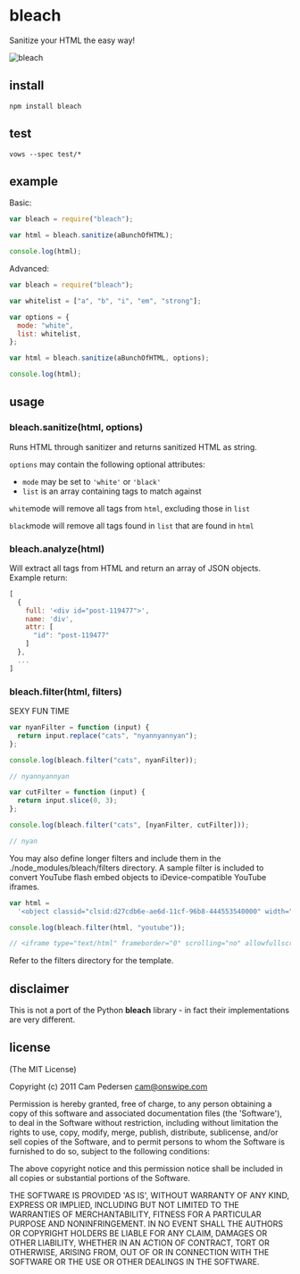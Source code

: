 # bleach

Sanitize your HTML the easy way!

![bleach](http://i.imgur.com/9qSfd.png)

## install

    npm install bleach

## test

    vows --spec test/*

## example

Basic:

```javascript
var bleach = require("bleach");

var html = bleach.sanitize(aBunchOfHTML);

console.log(html);
```

Advanced:

```javascript
var bleach = require("bleach");

var whitelist = ["a", "b", "i", "em", "strong"];

var options = {
  mode: "white",
  list: whitelist,
};

var html = bleach.sanitize(aBunchOfHTML, options);

console.log(html);
```

## usage

### bleach.sanitize(html, options)

Runs HTML through sanitizer and returns sanitized HTML as string.

`options` may contain the following optional attributes:

- `mode` may be set to `'white'` or `'black'`
- `list` is an array containing tags to match against

`white`mode will remove all tags from `html`, excluding those in `list`

`black`mode will remove all tags found in `list` that are found in `html`

### bleach.analyze(html)

Will extract all tags from HTML and return an array of JSON objects. Example return:

```javascript
[
  {
    full: '<div id="post-119477">',
    name: 'div',
    attr: [
      "id": "post-119477"
    ]
  },
  ...
]
```

### bleach.filter(html, filters)

SEXY FUN TIME

```javascript
var nyanFilter = function (input) {
  return input.replace("cats", "nyannyannyan");
};

console.log(bleach.filter("cats", nyanFilter));

// nyannyannyan
```

```javascript
var cutFilter = function (input) {
  return input.slice(0, 3);
};

console.log(bleach.filter("cats", [nyanFilter, cutFilter]));

// nyan
```

You may also define longer filters and include them in the ./node_modules/bleach/filters directory.
A sample filter is included to convert YouTube flash embed objects to iDevice-compatible YouTube iframes.

```javascript
var html =
  '<object classid="clsid:d27cdb6e-ae6d-11cf-96b8-444553540000" width="420" height="315" codebase="http://download.macromedia.com/pub/shockwave/cabs/flash/swflash.cab#version=6,0,40,0"><param name="allowFullScreen" value="true"><param name="allowscriptaccess" value="always"><param name="src" value="http://www.youtube.com/v/aU079Mdkenw?version=3&amp;hl=en_US"><param name="allowfullscreen" value="true"><embed type="application/x-shockwave-flash" width="420" height="315" src="http://www.youtube.com/v/aU079Mdkenw?version=3&amp;hl=en_US" allowscriptaccess="always" allowfullscreen="true" id="s_media_1_0" name="s_media_1_0"></object>';

console.log(bleach.filter(html, "youtube"));

// <iframe type="text/html" frameborder="0" scrolling="no" allowfullscreen src="http://youtube.com/embed/aU079Mdkenw"></iframe>
```

Refer to the filters directory for the template.

## disclaimer

This is not a port of the Python **bleach** library - in fact their implementations are very different.

## license

(The MIT License)

Copyright (c) 2011 Cam Pedersen <cam@onswipe.com>

Permission is hereby granted, free of charge, to any person obtaining a copy of this software and associated documentation files (the 'Software'), to deal in the Software without restriction, including without limitation the rights to use, copy, modify, merge, publish, distribute, sublicense, and/or sell copies of the Software, and to permit persons to whom the Software is furnished to do so, subject to the following conditions:

The above copyright notice and this permission notice shall be included in all copies or substantial portions of the Software.

THE SOFTWARE IS PROVIDED 'AS IS', WITHOUT WARRANTY OF ANY KIND, EXPRESS OR IMPLIED, INCLUDING BUT NOT LIMITED TO THE WARRANTIES OF MERCHANTABILITY, FITNESS FOR A PARTICULAR PURPOSE AND NONINFRINGEMENT. IN NO EVENT SHALL THE AUTHORS OR COPYRIGHT HOLDERS BE LIABLE FOR ANY CLAIM, DAMAGES OR OTHER LIABILITY, WHETHER IN AN ACTION OF CONTRACT, TORT OR OTHERWISE, ARISING FROM, OUT OF OR IN CONNECTION WITH THE SOFTWARE OR THE USE OR OTHER DEALINGS IN THE SOFTWARE.
